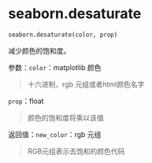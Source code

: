 # seaborn.desaturate

```py
seaborn.desaturate(color, prop)
```

减少颜色的饱和度。

参数：`color`：matplotlib 颜色

> 十六进制，rgb 元组或者html颜色名字

`prop`：float

> 颜色的饱和度将乘以该值

返回值：`new_color`：rgb 元组

> RGB元组表示去饱和的颜色代码

